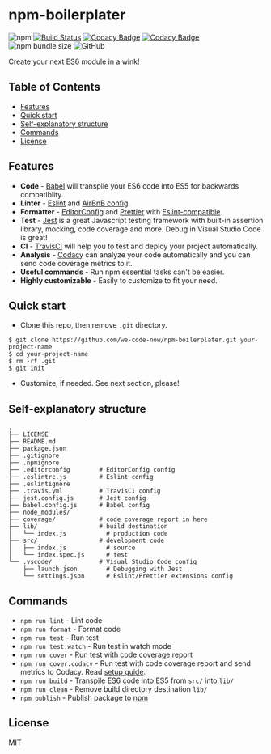 # npm-boilerplater

![npm](https://img.shields.io/npm/v/npm-boilerplater) [![Build Status](https://travis-ci.org/we-code-now/npm-boilerplater.svg?branch=master)](https://travis-ci.org/we-code-now/npm-boilerplater) [![Codacy Badge](https://api.codacy.com/project/badge/Grade/c67890a8255a46d9a65e7bb158b6dd7d)](https://www.codacy.com/app/StevenTea/npm-boilerplater?utm_source=github.com&utm_medium=referral&utm_content=we-code-now/npm-boilerplater&utm_campaign=Badge_Grade) [![Codacy Badge](https://api.codacy.com/project/badge/Coverage/c67890a8255a46d9a65e7bb158b6dd7d)](https://www.codacy.com/app/StevenTea/npm-boilerplater?utm_source=github.com&utm_medium=referral&utm_content=we-code-now/npm-boilerplater&utm_campaign=Badge_Coverage) ![npm bundle size](https://img.shields.io/bundlephobia/minzip/npm-boilerplater) ![GitHub](https://img.shields.io/github/license/we-code-now/npm-boilerplater)

Create your next ES6 module in a wink!

## Table of Contents

-   [Features](#features)
-   [Quick start](#quick-start)
-   [Self-explanatory structure](#self-explanatory-structure)
-   [Commands](#commands)
-   [License](#license)

## Features

-   **Code** - [Babel](https://babeljs.io/) will transpile your ES6 code into ES5 for backwards compatiblity.
-   **Linter** - [Eslint](https://eslint.org/) and [AirBnB config](https://www.npmjs.com/package/eslint-config-airbnb).
-   **Formatter** - [EditorConfig](https://editorconfig.org/) and [Prettier](https://prettier.io/) with [Eslint-compatible](https://github.com/prettier/prettier-eslint-cli).
-   **Test** - [Jest](https://jestjs.io/) is a great Javascript testing framework with built-in assertion library, mocking, code coverage and more. Debug in Visual Studio Code is great!
-   **CI** - [TravisCI](https://travis-ci.org/) will help you to test and deploy your project automatically.
-   **Analysis** - [Codacy](https://www.codacy.com/) can analyze your code automatically and you can send code coverage metrics to it.
-   **Useful commands** - Run npm essential tasks can't be easier.
-   **Highly customizable** - Easily to customize to fit your need.

## Quick start

-   Clone this repo, then remove `.git` directory.

```shell
$ git clone https://github.com/we-code-now/npm-boilerplater.git your-project-name
$ cd your-project-name
$ rm -rf .git
$ git init
```

-   Customize, if needed. See next section, please!

## Self-explanatory structure

```text
.
├── LICENSE
├── README.md
├── package.json
├── .gitignore
├── .npmignore
├── .editorconfig        # EditorConfig config
├── .eslintrc.js         # Eslint config
├── .eslintignore
├── .travis.yml          # TravisCI config
├── jest.config.js       # Jest config
├── babel.config.js      # Babel config
├── node_modules/
├── coverage/            # code coverage report in here
├── lib/                 # build destination
│   └── index.js           # production code
├── src/                 # development code
│   ├── index.js           # source
│   └── index.spec.js      # test
└── .vscode/             # Visual Studio Code config
    ├── launch.json        # Debugging with Jest
    └── settings.json      # Eslint/Prettier extensions config
```

## Commands

-   `npm run lint` - Lint code
-   `npm run format` - Format code
-   `npm run test` - Run test
-   `npm run test:watch` - Run test in watch mode
-   `npm run cover` - Run test with code coverage report
-   `npm run cover:codacy` - Run test with code coverage report and send metrics to Codacy. Read [setup guide](https://support.codacy.com/hc/en-us/articles/207279819-Coverage).
-   `npm run build` - Transpile ES6 code into ES5 from `src/` into `lib/`
-   `npm run clean` - Remove build directory destination `lib/`
-   `npm publish` - Publish package to [npm](https://www.npmjs.com/)

## License

MIT
